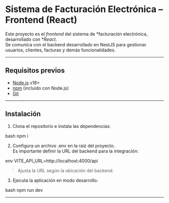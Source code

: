 # Sistema de Facturación Electrónica – Frontend (React)

Este proyecto es el *frontend* del sistema de *facturación electrónica, desarrollado con **React*.  
Se comunica con el backend desarrollado en NestJS para gestionar usuarios, clientes, facturas y demás funcionalidades.

---

## Requisitos previos

- [Node.js](https://nodejs.org/) v18+
- [npm](https://www.npmjs.com/) (incluido con Node.js)
- [Git](https://git-scm.com/)

---

## Instalación

1. Clona el repositorio e instala las dependencias:

bash
npm i


2. Configura un archivo .env en la raíz del proyecto.  
   Es importante definir la URL del backend para la integración:

env
VITE_API_URL=http://localhost:4000/api


> Ajusta la URL según la ubicación del backend.

3. Ejecuta la aplicación en modo desarrollo:

bash
npm run dev


---